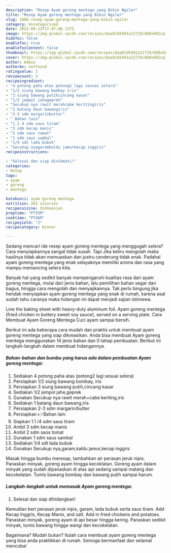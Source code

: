 ```yaml
---
description: "Resep Ayam goreng mentega yang Bikin Ngiler"
title: "Resep Ayam goreng mentega yang Bikin Ngiler"
slug: 1806-resep-ayam-goreng-mentega-yang-bikin-ngiler
category: Uncategorized
date: 2022-09-23T17:47:06.137Z
image: https://img-global.cpcdn.com/recipes/daa81d5491a12729/680x482cq70/ayam-goreng-mentega-foto-resep-utama.jpg
hideToc: false
enableToc: true
enableTocContent: false
thumbnail: https://img-global.cpcdn.com/recipes/daa81d5491a12729/680x482cq70/ayam-goreng-mentega-foto-resep-utama.jpg
cover: https://img-global.cpcdn.com/recipes/daa81d5491a12729/680x482cq70/ayam-goreng-mentega-foto-resep-utama.jpg
author: Admin
authorAv: notfound
ratingvalue: 3
reviewcount: 3
recipeingredient:
- "4 potong paha atas potong2 lagi sesuai selera"
- "1/2 siung bawang bombay iris"
- "3 siung bawang putihcincang kasar"
- "1/2 jempol jahegeprek"
- "Secukup nya rawit merahcabe keritingiris"
- "1 batang daun bawangiris"
- "2-3 sdm margarinbutter"
- " Bahan lain"
- "1.1 4 sdm saus tiram"
- "3 sdm kecap manis"
- "2 sdm saos tomat"
- "1 sdm saus sambal"
- "1/4 sdt lada bubuk"
- "Secukup nyagaramkaldu jamurkecap inggris"
recipeinstructions:

- "Selesai dan siap dinikmati!"
categories:
- Resep
tags:
- ayam
- goreng
- mentega

katakunci: ayam goreng mentega 
nutrition: 263 calories
recipecuisine: Indonesian
preptime: "PT35M"
cooktime: "PT46M"
recipeyield: "2"
recipecategory: Dinner

---
```



Sedang mencari ide resep ayam goreng mentega yang menggugah selera? Cara menyiapkannya sangat tidak susah. Tapi Jika keliru mengolah maka hasilnya tidak akan memuaskan dan justru cenderung tidak enak. Padahal ayam goreng mentega yang enak selayaknya memiliki aroma dan rasa yang mampu memancing selera kita.


Banyak hal yang sedikit banyak mempengaruhi kualitas rasa dari ayam goreng mentega, mulai dari jenis bahan, lalu pemilihan bahan segar dan bagus, hingga cara mengolah dan menyajikannya. Tak perlu bingung jika hendak menyiapkan ayam goreng mentega yang enak di rumah, karena asal sudah tahu caranya maka hidangan ini dapat menjadi sajian istimewa.

Line the baking sheet with heavy-duty aluminum foil. Ayam goreng mentega (fried chicken in buttery sweet soy sauce), served on a serving plate. Cara Membuat Ayam Goreng Mentega Cuci ayam sampai bersih.


Berikut ini ada beberapa cara mudah dan praktis untuk membuat ayam goreng mentega yang siap dikreasikan. Anda bisa membuat Ayam goreng mentega menggunakan 14 jenis bahan dan 0 tahap pembuatan. Berikut ini langkah-langkah dalam membuat hidangannya.

<!--inarticleads1-->

##### Bahan-bahan dan bumbu yang harus ada dalam pembuatan Ayam goreng mentega:

1. Sediakan 4 potong paha atas (potong2 lagi sesuai selera)
1. Persiapkan 1/2 siung bawang bombay, iris
1. Persiapkan 3 siung bawang putih,cincang kasar
1. Sediakan 1/2 jempol jahe,geprek
1. Gunakan Secukup nya rawit merah+cabe keriting,iris
1. Sediakan 1 batang daun bawang,iris
1. Persiapkan 2-3 sdm margarin/butter
1. Persiapkan  👉Bahan lain:
1. Siapkan 1.1 /4 sdm saus tiram
1. Ambil 3 sdm kecap manis
1. Ambil 2 sdm saos tomat
1. Gunakan 1 sdm saus sambal
1. Sediakan 1/4 sdt lada bubuk
1. Gunakan Secukup nya,garam,kaldu jamur,kecap inggris


Masak hingga bumbu meresap, tambahkan air perasan jeruk nipis. Panaskan minyak, goreng ayam hingga kecoklatan. Goreng ayam dalam minyak yang sudah dipanaskan di atas api sedang sampai matang dan kecokelatan. Tumis bawang bombay dan bawang putih sampai harum. 

<!--inarticleads2-->

##### Langkah-langkah untuk memasak Ayam goreng mentega:


1. Selesai dan siap dihidangkan!

Kemudian beri perasan jeruk nipis, garam, lada bubuk serta saus tiram. Add Kecap Inggris, Kecap Manis, and salt. Add in fried chickens and potatoes. Panaskan minyak, goreng ayam di api besar hingga kering. Panaskan sedikit minyak, tumis bawang hingga wangi dan kecokelatan. 

Bagaimana? Mudah bukan? Itulah cara membuat ayam goreng mentega yang bisa anda praktikkan di rumah. Semoga bermanfaat dan selamat mencoba!
